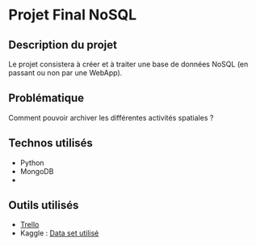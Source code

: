 # Projet Final NoSQL

##	Description du projet

Le projet consistera à créer et à traiter une base de données NoSQL (en passant ou non par une WebApp).

## Problématique
Comment pouvoir archiver les différentes activités spatiales ?

## Technos utilisés
-	Python
-	MongoDB
-	
## Outils utilisés
-	[Trello](https://trello.com/b/ecBxt0Pw/nosql)
- Kaggle : [Data set utilisé](https://www.kaggle.com/datasets/agirlcoding/all-space-missions-from-1957)
